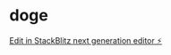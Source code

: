 # doge

[Edit in StackBlitz next generation editor ⚡️](https://stackblitz.com/~/github.com/Daycet1936/doge)